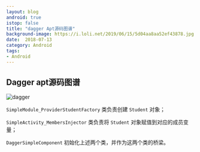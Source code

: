 ```yaml
---
layout: blog 
android: true 
istop: false
title: "dagger Apt源码图谱" 
background-image: https://i.loli.net/2019/06/15/5d04aa8aa52ef43878.jpg
date:  2018-07-13
category: Android 
tags: 
- Android 
---
```




## Dagger apt源码图谱

![dagger](https://i.loli.net/2019/06/15/5d04aa9fcc79279957.jpg)

`SimpleModule_ProviderStudentFactory` 类负责创建 `Student` 对象；

`SimpleActivity_MembersInjector` 类负责将 `Student` 对象赋值到对应的成员变量；

`DaggerSimpleComponent` 初始化上述两个类，并作为这两个类的桥梁。















